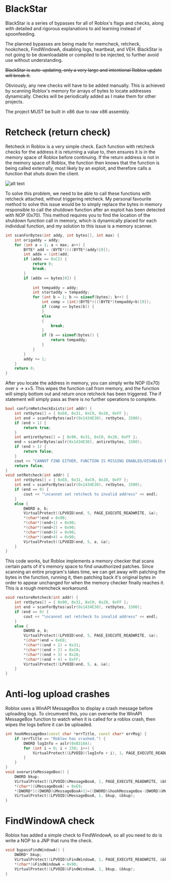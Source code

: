 # BlackStar
BlackStar is a series of bypasses for all of Roblox's flags and checks, along with detailed and rigorous explanations to aid learning instead of spoonfeeding.

The planned bypasses are being made for memcheck, retcheck, hookcheck, FindWindowA, disabling logs, heartbeat, and VEH. BlackStar is not going to be downloadable or compiled to be injected, to further avoid use without understanding.

~~BlackStar is auto-updating, only a very large and intentional Roblox update will break it.~~

Obviously, any new checks will have to be added manually. 
This is achieved by scanning Roblox's memory for arrays of bytes to locate addresses dynamically. Checks will be periodically added as I make them for other projects.

The project MUST be built in x86 due to raw x86 assembly.

# Retcheck (return check)

Retcheck in Roblox is a very simple check. Each function with retcheck checks for the address it is returning a value to, then ensures it is in the memory space of Roblox before continuing. If the return address is not in the memory space of Roblox, the function then knows that the function is being called externally, most likely by an exploit, and therefore calls a function that shuts down the client.

![alt text](https://i.gyazo.com/87ebcc9753402722e2fd8c886c4b6a94.png)

To solve this problem, we need to be able to call these functions with retcheck attached, without triggering retcheck. My personal favourite method to solve this issue would be to simply replace the bytes in memory responsible to call the shutdown function after an exploit has been detected with NOP (0x70). This method requires you to find the location of the shutdown function call in memory, which is dynamically placed for each individual function, and my solution to this issue is a memory scanner.

```C++
int scanForBytes(int addy, int bytes[], int max) {
    int origaddy = addy;
    for (int a = 1; a < max; a++) {
        BYTE* add = (BYTE*)(((BYTE*)addy)[0]);
        int addx = (int)add;
        if (addx == 0xC2) {
            return 0;
            break;
        }
        if (addx == bytes[0]) {
            
            int tempaddy = addy;
            int startaddy = tempaddy;
            for (int b = 1; b <= sizeof(bytes); b++) {
                int comp = (int)(BYTE*)(((BYTE*)tempaddy+b)[0]);
                if (comp == bytes[b]) {
                }
                else
                {
                    break;
                }
                if (b == sizeof(bytes)) {
                    return tempaddy;
                }
            }
        }
        addy += 1;
    }
    return 0;
}
```

After you locate the address in memory, you can simply write NOP (0x70) over x -> x+5. This wipes the function call from memory, and the function will simply bottom out and return once retcheck has been triggered. The if statement will simply pass as there is no further operations to complete.

```C++
bool confirmRetcheckExists(int addr) {
    int retbytes[] = { 0xE8, 0x31, 0xC0, 0x28, 0xFF };
    int end = scanForBytes(aslr(0x1434E30), retbytes, 1500);
    if (end > 1) {
        return true;
    }
    int antiretbytes[] = { 0x90, 0x31, 0xC0, 0x28, 0xFF };
    end = scanForBytes(aslr(0x1434E30), antiretbytes, 1500);
    if (end > 1) {
        return false;
    }
    cout << "CANNOT FIND EITHER, FUNCTION IS MISSING ENABLED/DISABLED RETCHECK." << endl;
    return false;
}
void setRetcheck(int addr) {
    int retbytes[] = { 0xE8, 0x31, 0xC0, 0x28, 0xFF };
    int end = scanForBytes(aslr(0x1434E30), retbytes, 1500);
    if (end == 0) {
        cout << "\ncannot set retcheck to invalid address" << endl;
    }
    else {
        DWORD a, b;
        VirtualProtect((LPVOID)end, 5, PAGE_EXECUTE_READWRITE, &a);
        *(char*)end = 0x90;
        *(char*)(end+1) = 0x90;
        *(char*)(end+2) = 0x90;
        *(char*)(end+3) = 0x90;
        *(char*)(end+4) = 0x90;
        VirtualProtect((LPVOID)end, 5, a, &a);
    }
}
```

This code works, but Roblox implements a memory checker that scans certain parts of it's memory space to find unauthorized patches. Since scanning an entire program's takes time, we can get away with patching the bytes in the function, running it, then patching back it's original bytes in order to appear unchanged for when the memory checker finally reaches it. This is a rough memcheck workaround.

```C++
void restoreRetcheck(int addr) {
    int retbytes[] = { 0x90, 0x31, 0xC0, 0x28, 0xFF };
    int end = scanForBytes(aslr(0x1434E30), retbytes, 1500);
    if (end == 0) {
        cout << "\ncannot set retcheck to invalid address" << endl;
    }
    else {
        DWORD a, b;
        VirtualProtect((LPVOID)end, 5, PAGE_EXECUTE_READWRITE, &a);
        *(char*)end = 0xE8;
        *(char*)(end + 1) = 0x31;
        *(char*)(end + 2) = 0xC0;
        *(char*)(end + 3) = 0x28;
        *(char*)(end + 4) = 0xFF;
        VirtualProtect((LPVOID)end, 5, a, &a);
    }
}
```

# Anti-log upload crashes

Roblox uses a WinAPI MessageBox to display a crash message before uploading logs. To circumvent this, you can overwrite the WinAPI MessageBox function to watch when it is called for a roblox crash, then wipes the logs before it can be uploaded.

```C++
int hookMessageBox(const char *errTitle, const char* errMsg) {
    if (errTitle == "Roblox has crashed.") {
        DWORD logInfo = aslr(0xB316A);
        for (int i = 0; i < 150; i++) {
            VirtualProtect((LPVOID)(logInfo + i), 1, PAGE_EXECUTE_READWRITE, (PDWORD)0x90); //delete logs
        }
    }
}
void overwriteMessageBox() {
    DWORD bkup;
    VirtualProtect((LPVOID)&MessageBoxA, 1, PAGE_EXECUTE_READWRITE, &bkup);
    *(char*)(&MessageBoxA) = 0xE9;
    *(DWORD*)((DWORD)&MessageBoxA+1)=((DWORD)&hookMessageBox-(DWORD)&MessageBoxA)-5;
    VirtualProtect((LPVOID)&MessageBoxA, 1, bkup, &bkup);
}
 ```

 # FindWindowA check

 Roblox has added a simple check to FindWindowA, so all you need to do is write a NOP to a JNP that runs the check.

 ```C++
 void bypassFindWindowA() {
	 DWORD* bkup;
	 VirtualProtect((LPVOID)&FindWindowA, 1, PAGE_EXECUTE_READWRITE, &bkup);
	 *(char*)&FindWindowA = 0x90;
	 VirtualProtect((LPVOID)&FindWindowA, 1, bkup, &bkup);
}
```

